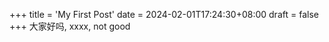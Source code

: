 +++
title = 'My First Post'
date = 2024-02-01T17:24:30+08:00
draft = false
+++
大家好吗, xxxx, not good

